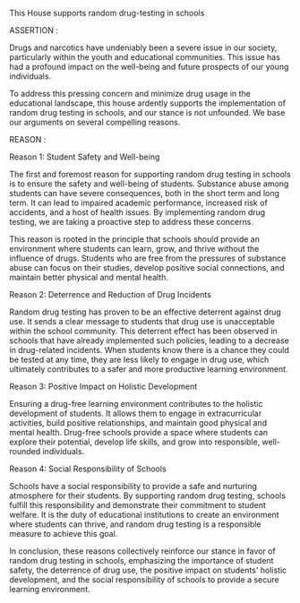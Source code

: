 
This House supports random drug-testing in schools

ASSERTION  :

Drugs and narcotics have undeniably been a severe issue in our society, particularly within the youth and educational communities. This issue has had a profound impact on the well-being and future prospects of our young individuals.

To address this pressing concern and minimize drug usage in the educational landscape, this house ardently supports the implementation of random drug testing in schools, and our stance is not unfounded. We base our arguments on several compelling reasons.

REASON :

Reason 1: Student Safety and Well-being

The first and foremost reason for supporting random drug testing in schools is to ensure the safety and well-being of students. Substance abuse among students can have severe consequences, both in the short term and long term. It can lead to impaired academic performance, increased risk of accidents, and a host of health issues. By implementing random drug testing, we are taking a proactive step to address these concerns.

This reason is rooted in the principle that schools should provide an environment where students can learn, grow, and thrive without the influence of drugs. Students who are free from the pressures of substance abuse can focus on their studies, develop positive social connections, and maintain better physical and mental health.

Reason 2: Deterrence and Reduction of Drug Incidents

Random drug testing has proven to be an effective deterrent against drug use. It sends a clear message to students that drug use is unacceptable within the school community. This deterrent effect has been observed in schools that have already implemented such policies, leading to a decrease in drug-related incidents. When students know there is a chance they could be tested at any time, they are less likely to engage in drug use, which ultimately contributes to a safer and more productive learning environment.

Reason 3: Positive Impact on Holistic Development

Ensuring a drug-free learning environment contributes to the holistic development of students. It allows them to engage in extracurricular activities, build positive relationships, and maintain good physical and mental health. Drug-free schools provide a space where students can explore their potential, develop life skills, and grow into responsible, well-rounded individuals.

Reason 4: Social Responsibility of Schools

Schools have a social responsibility to provide a safe and nurturing atmosphere for their students. By supporting random drug testing, schools fulfill this responsibility and demonstrate their commitment to student welfare. It is the duty of educational institutions to create an environment where students can thrive, and random drug testing is a responsible measure to achieve this goal.

In conclusion, these reasons collectively reinforce our stance in favor of random drug testing in schools, emphasizing the importance of student safety, the deterrence of drug use, the positive impact on students' holistic development, and the social responsibility of schools to provide a secure learning environment.